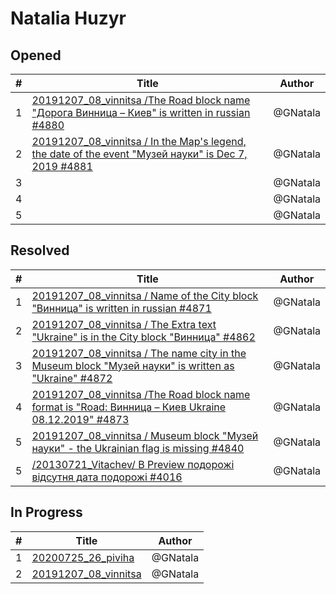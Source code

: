 # Natalia Huzyr

## Opened

| #   | Title | Author
| --- | ---   | ----
| 1   | [20191207_08_vinnitsa /The Road block name "Дорога Винница – Киев" is written in russian #4880](https://github.com/scholokov/long-travel-2/issues/4880)   | @GNatala
| 2   | [20191207_08_vinnitsa / In the Map's legend, the date of the event "Музей науки" is Dec 7, 2019 #4881](https://github.com/scholokov/long-travel-2/issues/4881)   | @GNatala
| 3   | [](https://github.com/scholokov/long-travel-2/issues/4872)   | @GNatala
| 4   | [](https://github.com/scholokov/long-travel-2/issues/4873)   | @GNatala
| 5   | [](https://github.com/scholokov/long-travel-2/issues/4840)  | @GNatala


## Resolved
| #   | Title | Author
| --- | ---   | ----
| 1   | [20191207_08_vinnitsa / Name of the City block "Винница" is written in russian #4871](https://github.com/scholokov/long-travel-2/issues/4871)   | @GNatala
| 2   | [20191207_08_vinnitsa / The Extra text "Ukraine" is in the City block "Винница" #4862](https://github.com/scholokov/long-travel-2/issues/4862)   | @GNatala
| 3   | [20191207_08_vinnitsa / The name city in the Museum block "Музей науки" is written as "Ukraine" #4872](https://github.com/scholokov/long-travel-2/issues/4872)   | @GNatala
| 4   | [20191207_08_vinnitsa /The Road block name format is "Road: Винница – Киев Ukraine 08.12.2019" #4873](https://github.com/scholokov/long-travel-2/issues/4873)   | @GNatala
| 5   | [20191207_08_vinnitsa / Museum block "Музей науки" - the Ukrainian flag is missing #4840](https://github.com/scholokov/long-travel-2/issues/4840)  | @GNatala
 5   | [/20130721_Vitachev/ В Preview подорожі відсутня дата подорожі #4016](https://github.com/scholokov/long-travel-2/issues/4016)  | @GNatala


## In Progress
| #   | Title | Author
| --- | ---   | ----
| 1   | [20200725_26_piviha ](https://github.com/scholokov/long-travel-2/issues/4087)   | @GNatala
| 2   | [20191207_08_vinnitsa ](https://github.com/scholokov/long-travel-2/issues/4080)   | @GNatala

